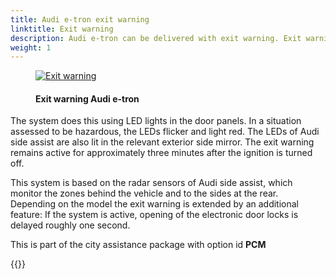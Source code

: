 ```yaml
---
title: Audi e-tron exit warning
linktitle: Exit warning
description: Audi e-tron can be delivered with exit warning. Exit warning improves safety in city traffic. If the car has come to a stop and other vehicles or bicyclists classified as critical are approaching from the rear, the system warns passengers not to open the doors.
weight: 1
---
```


<!-- markdownlint-disable MD033 -->
<figure>
    <a href="https://media.electrichasgoneaudi.net/multimedia/models/e-tron/technology/drivingassistance/exitwarning/exitwarning.jpg">
        <img src="https://media.electrichasgoneaudi.net/multimedia/models/e-tron/technology/drivingassistance/exitwarning/exitwarnings.jpg"
        alt="Exit warning" title="Exit warning">
    </a>
    <figcaption><h4>Exit warning Audi e-tron</h4></figcaption>
</figure>

 The system does this using LED lights in the door panels. In a situation assessed to be hazardous, the LEDs flicker and light red. The LEDs of Audi side assist are also lit in the relevant exterior side mirror. The exit warning remains active for approximately three minutes after the ignition is turned off.

This system is based on the radar sensors of Audi side assist, which monitor the zones behind the vehicle and to the sides at the rear. Depending on the model the exit warning is extended by an additional feature: If the system is active, opening of the electronic door locks is delayed roughly one second.

This is part of the city assistance package with option id **PCM**


{{<children description="true" />}}
